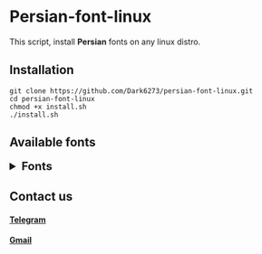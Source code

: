 # Persian-font-linux
This script, install __Persian__ fonts on any linux distro.

## Installation 
```
git clone https://github.com/Dark6273/persian-font-linux.git
cd persian-font-linux
chmod +x install.sh
./install.sh
```

## Available fonts
<details>
  <summary style="font-size: 20px"><b>Fonts</b></summary>
<p>0 - A06YB </p>
<p>1 - A06Y </p>
<p>2 - BArabics </p>
<p>3 - BArshia </p>
<p>4 - BAsemanI </p>
<p>5 - BAseman </p>
<p>6 - BBadrBd </p>
<p>7 - BBadr </p>
<p>8 - BBaranI </p>
<p>9 - BBaranOI </p>
<p>10 - BBaranO </p>
<p>11 - BBaran </p>
<p>12 - BBardiya </p>
<p>13 - BBardyBd </p>
<p>14 - BCompsBd </p>
<p>15 - BCompset </p>
<p>16 - BDavat </p>
<p>17 - BElham </p>
<p>18 - BElmB </p>
<p>19 - BElmI </p>
<p>20 - BElm </p>
<p>21 - BEsfhnBd </p>
<p>22 - BFantezy </p>
<p>23 - BFarnaz </p>
<p>24 - BFerdosi </p>
<p>25 - BHamid </p>
<p>26 - BHelal </p>
<p>27 - BHoma </p>
<p>28 - BJadidBd </p>
<p>29 - BKaj </p>
<p>30 - BKamranO </p>
<p>31 - BKamran </p>
<p>32 - BKamrnBd </p>
<p>33 - BKarimBd </p>
<p>34 - BKarim </p>
<p>35 - BKidnap </p>
<p>36 - BKoodakO </p>
<p>37 - BKoodkBd </p>
<p>38 - BLotusBd </p>
<p>39 - BLotus </p>
<p>40 - BMah </p>
<p>41 - BMajidS </p>
<p>42 - BMasdBdI </p>
<p>43 - BMashdBd </p>
<p>44 - BMashhad </p>
<p>45 - BMashhdI </p>
<p>46 - BMehrBd </p>
<p>47 - BMitraBd </p>
<p>48 - BMitra </p>
<p>49 - BNarenj </p>
<p>50 - BNasimBd </p>
<p>51 - BNazanin </p>
<p>52 - BNazannO </p>
<p>53 - BNaznnBd </p>
<p>54 - BNikiBI </p>
<p>55 - BNikiB </p>
<p>56 - BNikiOI </p>
<p>57 - BNikiO </p>
<p>58 - BNikiSI </p>
<p>59 - BNikiS </p>
<p>60 - BNikooI </p>
<p>61 - BNikoo </p>
<p>62 - BRose </p>
<p>63 - BRoyaBd </p>
<p>64 - BRoya </p>
<p>65 - BSahar </p>
<p>66 - BSara </p>
<p>67 - BSepideh </p>
<p>68 - BSepidhO </p>
<p>69 - BSetareh </p>
<p>70 - BShadi </p>
<p>71 - BShirazI </p>
<p>72 - BShiraz </p>
<p>73 - BSINABD </p>
<p>74 - BStarBd </p>
<p>75 - BTabssom </p>
<p>76 - BTawfigO </p>
<p>77 - BTehranI </p>
<p>78 - BTehran </p>
<p>79 - BTitrBd </p>
<p>80 - BTrafcBd </p>
<p>81 - BTraffic </p>
<p>82 - BYagutBd </p>
<p>83 - BYagut </p>
<p>84 - BYekan </p>
<p>85 - BZaman </p>
<p>86 - BZarBd </p>
<p>87 - BZar </p>
<p>88 - Delbar2 Bold  </p>
<p>89 - Digikala -_font </p>
<p>90 - Digi Nofar Bold </p>
<p>91 - F_amin </p>
<p>92 - F_asal </p>
<p>93 - F_basmeh </p>
<p>94 - F_behesht </p>
<p>95 - F_dolat </p>
<p>96 - F_doran </p>
<p>97 - F_esteghlal </p>
<p>98 - F_firooz xBold </p>
<p>99 - F_hamed </p>
<p>100 - F_hend </p>
<p>101 - F_heshmat </p>
<p>102 - F_hoori Cut </p>
<p>103 - F_hoori Pich </p>
<p>104 - F_hoori </p>
<p>105 - F_khaled </p>
<p>106 - F_khalij </p>
<p>107 - F_kohneh2 Outline </p>
<p>108 - F_kuba </p>
<p>109 - F_larzeh </p>
<p>110 - F_larzeh xBold </p>
<p>111 - F_mahboob </p>
<p>112 - F_majd </p>
<p>113 - F_majik </p>
<p>114 - F_mehrab </p>
<p>115 - F_mehran </p>
<p>116 - F_metal Shade </p>
<p>117 - F_mokhtar </p>
<p>118 - F_mordad </p>
<p>119 - F_motadel </p>
<p>120 - F_noor </p>
<p>121 - F_ohod </p>
<p>122 - F_olgoo </p>
<p>123 - F_raees </p>
<p>124 - F_rahman </p>
<p>125 - F_sadeh Bold </p>
<p>126 - F_sahar </p>
<p>127 - F_salem </p>
<p>128 - F_salim </p>
<p>129 - F_sari </p>
<p>130 - F_sedigheh </p>
<p>131 - F_shadi </p>
<p>132 - F_shemshak </p>
<p>133 - F_susan </p>
<p>134 - F_tablighat </p>
<p>135 - F_tanab </p>
<p>136 - F_teknik </p>
<p>137 - F_terablos </p>
<p>138 - F_thulth3 </p>
<p>139 - F_top </p>
<p>140 - F_top xBold </p>
<p>141 - F_vafa </p>
<p>142 - F_zomorod Bold </p>
<p>143 - F_zomorod </p>
<p>144 - F_zomorod xBold </p>
<p>145 - Gran Payeh Bold </p>
<p>146 - hadye </p>
<p>147 - IArabics </p>
<p>148 - IArshia </p>
<p>149 - IBadrBd </p>
<p>150 - IBadr </p>
<p>151 - IBaranI </p>
<p>152 - IBaranOI </p>
<p>153 - IBaranO </p>
<p>154 - IBaran </p>
<p>155 - ICompsBd </p>
<p>156 - ICompset </p>
<p>157 - IDavat </p>
<p>158 - IElham </p>
<p>159 - IEsfhnBd </p>
<p>160 - IFantezy </p>
<p>161 - IFarnaz </p>
<p>162 - IFerdosi </p>
<p>163 - IHamid </p>
<p>164 - IHoma </p>
<p>165 - IJadidBd </p>
<p>166 - IKaj </p>
<p>167 - IKamranO </p>
<p>168 - IKamran </p>
<p>169 - IKamrnBd </p>
<p>170 - IKarimBd </p>
<p>171 - IKarim </p>
<p>172 - IKidnap </p>
<p>173 - IKoodakO </p>
<p>174 - IKoodkBd </p>
<p>175 - ILotusBd </p>
<p>176 - ILotus </p>
<p>177 - IMah </p>
<p>178 - IMajidS </p>
<p>179 - IMehrBd </p>
<p>180 - IMitraBd </p>
<p>181 - IMitra </p>
<p>182 - INasimBd </p>
<p>183 - INazanin </p>
<p>184 - INazannO </p>
<p>185 - INaznnBd </p>
<p>186 - INikiBI </p>
<p>187 - INikiB </p>
<p>188 - INikiOI </p>
<p>189 - INikiO </p>
<p>190 - INikiSI </p>
<p>191 - INikiS </p>
<p>192 - IranNastaliq </p>
<p>193 - IRANSansWeb </p>
<p>194 - IRose </p>
<p>195 - IRoyaBd </p>
<p>196 - IRoya </p>
<p>197 - ISara </p>
<p>198 - IShirazI </p>
<p>199 - IShiraz </p>
<p>200 - ISinaBd </p>
<p>201 - IStarBd </p>
<p>202 - ITabssom </p>
<p>203 - ITawfigO </p>
<p>204 - ITitrBd </p>
<p>205 - ITrafcBd </p>
<p>206 - ITraffic </p>
<p>207 - IYagutBd </p>
<p>208 - IYagut </p>
<p>209 - IYekan </p>
<p>210 - IZarBd </p>
<p>211 - IZar </p>
<p>212 - KalamehWeb_Regular </p>
<p>213 - Lalezar-Regular </p>
<p>214 - list </p>
<p>215 - Mj_Beirut Hd </p>
<p>216 - Mj_Beirut Heading </p>
<p>217 - Mj_Beirut Light </p>
<p>218 - Mj_Beirut Lt X3 </p>
<p>219 - Mj_Beirut Md </p>
<p>220 - Mj_Beirut </p>
<p>221 - Mj_Bita Bold </p>
<p>222 - Mj_Bita </p>
<p>223 - Mj_Bomba </p>
<p>224 - Mj_Casablanca Heavy </p>
<p>225 - Mj_Casablanca Light </p>
<p>226 - Mj_Casablanca </p>
<p>227 - Mj_Cordoba Outline </p>
<p>228 - Mj_Cordoba </p>
<p>229 - Mj_Dalal St </p>
<p>230 - Mj_Dalal Text </p>
<p>231 - Mj_Dalal </p>
<p>232 - Mj_Digital Arabia LT </p>
<p>233 - Mj_Digital Arabia </p>
<p>234 - Mj_Digital Arabia XL </p>
<p>235 - Mj_Egypt </p>
<p>236 - Mj_Farsi Simple Outline_0 </p>
<p>237 - Mj_Freehand </p>
<p>238 - Mj_Ghalam-1 </p>
<p>239 - Mj_Ghalam-2 </p>
<p>240 - Mj_Granada Outline </p>
<p>241 - Mj_Granada Shade </p>
<p>242 - Mj_Granada </p>
<p>243 - Mj_Jamshid </p>
<p>244 - Mj_Jordan </p>
<p>245 - Mj_Lebanon </p>
<p>246 - Mj_Liner Print-out Light </p>
<p>247 - Mj_Liner Print-out </p>
<p>248 - Mj_Liner Screen Bd </p>
<p>249 - Mj_Liner Screen </p>
<p>250 - Mj_Liner XL </p>
<p>251 - Mj_Liner XXL </p>
<p>252 - Mj_Mandana </p>
<p>253 - Mj_Matin </p>
<p>254 - Mj_Moshfegh Bold </p>
<p>255 - Mj_Moshfegh </p>
<p>256 - Mj_Newspaper </p>
<p>257 - Mj_Parand </p>
<p>258 - Mj_Promoter Lt </p>
<p>259 - Mj_Promoter Md </p>
<p>260 - Mj_Promoter </p>
<p>261 - Mj_Qatar </p>
<p>262 - Mj_Saadi Bold </p>
<p>263 - Mj_Saadi </p>
<p>264 - Mj_Saadi Ultra </p>
<p>265 - Mj_Sahafa </p>
<p>266 - Mj_Samra Lt </p>
<p>267 - Mj_Samra </p>
<p>268 - Mj_Sayeh-1 </p>
<p>269 - Mj_Sayeh-2 </p>
<p>270 - Mj_Sayeh-3 </p>
<p>271 - Mj_Sudan Bd </p>
<p>272 - Mj_Sudan </p>
<p>273 - Mj_Takhteh </p>
<p>274 - Mj_Tehran </p>
<p>275 - Mj_Tunisia Bd </p>
<p>276 - Mj_Tunisia Lt </p>
<p>277 - Mj_Tunisia </p>
<p>278 - Mj_Typographer Bd </p>
<p>279 - Mj_Typographer Book </p>
<p>280 - Mj_Typographer Heavy </p>
<p>281 - Mj_Typographer </p>
<p>282 - Mj_Vanilla </p>
<p>283 - Mj_Vanilla Ultra Light </p>
<p>284 - Mj_Zohal </p>
<p>285 - N01LB </p>
<p>286 - N01L </p>
<p>287 - N02JB </p>
<p>288 - N02J </p>
<p>289 - N03CB </p>
<p>290 - N03C </p>
<p>291 - N04NB </p>
<p>292 - N04N </p>
<p>293 - N05bb </p>
<p>294 - N05B </p>
<p>295 - N06YB </p>
<p>296 - N06Y </p>
<p>297 - N07MB </p>
<p>298 - N07M </p>
<p>299 - N08TB </p>
<p>300 - N08T </p>
<p>301 - N09YB </p>
<p>302 - N09Y </p>
<p>303 - N10mb </p>
<p>304 - N10M </p>
<p>305 - N11HB </p>
<p>306 - N11H </p>
<p>307 - N30Z </p>
<p>308 - N31T </p>
<p>309 - N32T </p>
<p>310 - N33A </p>
<p>311 - N34E </p>
<p>312 - N35JT1 </p>
<p>313 - N35J </p>
<p>314 - N36Q </p>
<p>315 - N37N </p>
<p>316 - N38B </p>
<p>317 - N39A </p>
<p>318 - N40s </p>
<p>319 - N41A </p>
<p>320 - N90TB </p>
<p>321 - N90TIB </p>
<p>322 - N90TI </p>
<p>323 - N90T </p>
<p>324 - N92AB </p>
<p>325 - N92A </p>
<p>326 - Neirizi </p>
<p>327 - NPIAbanIranic </p>
<p>328 - NPIAban </p>
<p>329 - NPIAbgineIranic </p>
<p>330 - NPIAbgine ShadowIranic </p>
<p>331 - NPIAbgine Shadow </p>
<p>332 - NPIAbgine </p>
<p>333 - NPIAfrazIranic </p>
<p>334 - NPIAfraz </p>
<p>335 - NPIAkramIranic </p>
<p>336 - NPIAkram </p>
<p>337 - NPIAlmassIranic </p>
<p>338 - NPIAlmass </p>
<p>339 - NPIAmirIranic </p>
<p>340 - NPIAmir </p>
<p>341 - NPIAndolosIranic </p>
<p>342 - NPIAndolos </p>
<p>343 - NPIAramBoldIranic </p>
<p>344 - NPIAramBold </p>
<p>345 - NPIAram BookIranic </p>
<p>346 - NPIAram Book </p>
<p>347 - NPIAramIranic </p>
<p>348 - NPIAram </p>
<p>349 - NPIArashIranic </p>
<p>350 - NPIArash </p>
<p>351 - NPIAryaIranic </p>
<p>352 - NPIArya </p>
<p>353 - NPIAzinIranic </p>
<p>354 - NPIAzin </p>
<p>355 - NPIBadrBoldIranic </p>
<p>356 - NPIBadrBold </p>
<p>357 - NPIBadrIranic </p>
<p>358 - NPIBadr </p>
<p>359 - NPIBaranIranic </p>
<p>360 - NPIBaran </p>
<p>361 - NPIBardiaBoldIranic </p>
<p>362 - NPIBardiaBold </p>
<p>363 - NPIBardiaIranic </p>
<p>364 - NPIBardia </p>
<p>365 - NPIBidad </p>
<p>366 - NPIBitaBoldIranic </p>
<p>367 - NPIBitaBold </p>
<p>368 - NPIBitaIranic </p>
<p>369 - NPIBita </p>
<p>370 - NPIBombaIranic </p>
<p>371 - NPIBomba </p>
<p>372 - NPIBornaIranic </p>
<p>373 - NPIBorna </p>
<p>374 - NPIClassAvalIranic </p>
<p>375 - NPIClassAval </p>
<p>376 - NPICompsetBoldIranic </p>
<p>377 - NPICompsetBold </p>
<p>378 - NPICompsetIranic </p>
<p>379 - NPICompset </p>
<p>380 - NPIDabirIranic </p>
<p>381 - NPIDabir </p>
<p>382 - NPIDivani Outline </p>
<p>383 - NPIDivani </p>
<p>384 - NPIElhamIranic </p>
<p>385 - NPIElham </p>
<p>386 - NPIEsfahanIranic </p>
<p>387 - NPIEsfahan </p>
<p>388 - NPIFarid DropsIranic </p>
<p>389 - NPIFarid Drops </p>
<p>390 - NPIFaridIranic </p>
<p>391 - NPIFarid </p>
<p>392 - NPIFarnazIranic </p>
<p>393 - NPIFarnaz </p>
<p>394 - NPIGhalam-1 </p>
<p>395 - NPIGhalam-2 </p>
<p>396 - NPIGolIranic </p>
<p>397 - NPIGol </p>
<p>398 - NPIGrand Koufi </p>
<p>399 - NPIHadiIranic </p>
<p>400 - NPIHadi </p>
<p>401 - NPIHesabIranic </p>
<p>402 - NPIHesab </p>
<p>403 - NPIHilaIranic </p>
<p>404 - NPIHila </p>
<p>405 - NPIHomaIranic </p>
<p>406 - NPIHoma </p>
<p>407 - NPIHosseiniIranic </p>
<p>408 - NPIHosseini </p>
<p>409 - NPIIranIranic </p>
<p>410 - NPIIran </p>
<p>411 - NPIJalalIranic </p>
<p>412 - NPIJalal </p>
<p>413 - NPIJamshidIranic </p>
<p>414 - NPIJamshid </p>
<p>415 - NPIKamranBoldIranic </p>
<p>416 - NPIKamranBold </p>
<p>417 - NPIKamranItranic </p>
<p>418 - NPIKamran </p>
<p>419 - NPIKhabarIranic </p>
<p>420 - NPIKhabar </p>
<p>421 - NPIKhoramshahrBoldIranic </p>
<p>422 - NPIKhoramshahrBold </p>
<p>423 - NPIKhoramshahrIranic </p>
<p>424 - NPIKhoramshahr </p>
<p>425 - NPIKoodakBoldIranic </p>
<p>426 - NPIKoodakBold </p>
<p>427 - NPIKufianIranic </p>
<p>428 - NPIKufian </p>
<p>429 - NPIKufi Outline </p>
<p>430 - NPILalehIranic </p>
<p>431 - NPILaleh </p>
<p>432 - NPILotusBoldIranic </p>
<p>433 - NPILotusBold </p>
<p>434 - NPILotusBookBoldIranic </p>
<p>435 - NPILotusBookBold </p>
<p>436 - NPILotusBookIranic </p>
<p>437 - NPILotusBook </p>
<p>438 - NPILotusIranic </p>
<p>439 - NPILotus </p>
<p>440 - NPIMajalehIranic </p>
<p>441 - NPIMajaleh </p>
<p>442 - NPIMajidShadowIranic </p>
<p>443 - NPIMajidShadow </p>
<p>444 - NPIMalekIranic </p>
<p>445 - NPIMalek </p>
<p>446 - NPIMandanaIranic </p>
<p>447 - NPIMandana </p>
<p>448 - NPIMaryam </p>
<p>449 - NPIMashghJadidIranic </p>
<p>450 - NPIMashghJadid </p>
<p>451 - NPIMashhadBoldIranic </p>
<p>452 - NPIMashhadBold </p>
<p>453 - NPIMashhadIranic </p>
<p>454 - NPIMashhad </p>
<p>455 - NPIMatinIranic </p>
<p>456 - NPIMatin </p>
<p>457 - NPIMehrIranic </p>
<p>458 - NPIMehr </p>
<p>459 - NPIMinaIranic </p>
<p>460 - NPIMina </p>
<p>461 - NPIMitraBoldIranic </p>
<p>462 - NPIMitraBold </p>
<p>463 - NPIMitraIranic </p>
<p>464 - NPIMitraTitrIranic </p>
<p>465 - NPIMitraTitr </p>
<p>466 - NPIMitra </p>
<p>467 - NPIMonaIranic </p>
<p>468 - NPIMona </p>
<p>469 - NPIMonirIranic </p>
<p>470 - NPIMonir </p>
<p>471 - NPIMorvaridIranic </p>
<p>472 - NPIMorvarid </p>
<p>473 - NPIMovaziIranic </p>
<p>474 - NPIMovazi </p>
<p>475 - NPINakeesaBoldIranic </p>
<p>476 - NPINakeesaBold </p>
<p>477 - NPINakeesaIranic </p>
<p>478 - NPINakeesa </p>
<p>479 - NPINami </p>
<p>480 - NPINargesIranic </p>
<p>481 - NPINarges </p>
<p>482 - NPINasimIranic </p>
<p>483 - NPINasim Shadow </p>
<p>484 - NPINasim </p>
<p>485 - NPINaskhIranic </p>
<p>486 - NPINaskh </p>
<p>487 - NPINazaninBoldIranic </p>
<p>488 - NPINazaninBold </p>
<p>489 - NPINazaninBookBoldIranic </p>
<p>490 - NPINazaninBookBold </p>
<p>491 - NPINazaninBookIranic </p>
<p>492 - NPINazaninBook </p>
<p>493 - NPINazaninIranic </p>
<p>494 - NPINazaninTitrIranic </p>
<p>495 - NPINazaninTitr </p>
<p>496 - NPINazanin </p>
<p>497 - NPINemoneBoldIranic </p>
<p>498 - NPINemoneBold </p>
<p>499 - NPINemoneIranic </p>
<p>500 - NPINemone </p>
<p>501 - NPINoskheIranic </p>
<p>502 - NPINoskhe </p>
<p>503 - Samim </p>
<p>504 - Shabnam </p>
<p>505 - YEKAN PLUS </p>
</details>


## Contact us
#### [Telegram](https://t.me/HzZz_Mahdi_zZzH)
#### [Gmail](mailto:mahdi.khosravi6273@gmail.com)